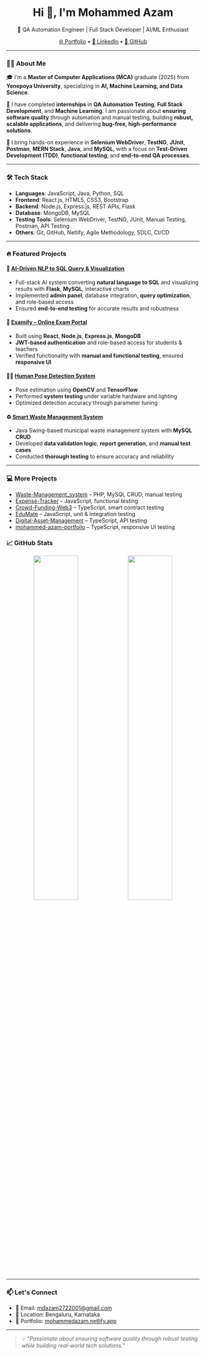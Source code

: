 <h1 align="center">Hi 👋, I'm Mohammed Azam</h1>
<p align="center">
  🚀 QA Automation Engineer | Full Stack Developer | AI/ML Enthusiast  
</p>
<p align="center">
  <a href="https://mohammedazam.netlify.app/" target="_blank">🌐 Portfolio</a> • 
  <a href="https://www.linkedin.com/in/mohammed-azam-6b1726232" target="_blank">🔗 LinkedIn</a> • 
  <a href="https://github.com/MohammedAzam-08" target="_blank">📁 GitHub</a>
</p>

---

### 👨‍💻 About Me

🎓 I’m a **Master of Computer Applications (MCA)** graduate (2025) from **Yenepoya University**, specializing in **AI, Machine Learning, and Data Science**.

💼 I have completed **internships** in **QA Automation Testing**, **Full Stack Development**, and **Machine Learning**. I am passionate about **ensuring software quality** through automation and manual testing, building **robust, scalable applications**, and delivering **bug-free, high-performance solutions**.  

🧪 I bring hands-on experience in **Selenium WebDriver**, **TestNG**, **JUnit**, **Postman**, **MERN Stack**, **Java**, and **MySQL**, with a focus on **Test-Driven Development (TDD)**, **functional testing**, and **end-to-end QA processes**.

---

### 🛠️ Tech Stack

- **Languages**: JavaScript, Java, Python, SQL  
- **Frontend**: React.js, HTML5, CSS3, Bootstrap  
- **Backend**: Node.js, Express.js, REST APIs, Flask  
- **Database**: MongoDB, MySQL  
- **Testing Tools**: Selenium WebDriver, TestNG, JUnit, Manual Testing, Postman, API Testing  
- **Others**: Git, GitHub, Netlify, Agile Methodology, SDLC, CI/CD

---

### 🔥 Featured Projects

#### 🤖 [AI-Driven NLP to SQL Query & Visualization](https://github.com/MohammedAzam-08/AI-Driven-NLP-to-SQL-Query-and-Visualization)
- Full-stack AI system converting **natural language to SQL** and visualizing results with **Flask**, **MySQL**, interactive charts
- Implemented **admin panel**, database integration, **query optimization**, and role-based access
- Ensured **end-to-end testing** for accurate results and robustness

#### 📝 [Examify – Online Exam Portal](https://github.com/MohammedAzam-08/Examify)
- Built using **React**, **Node.js**, **Express.js**, **MongoDB**
- **JWT-based authentication** and role-based access for students & teachers
- Verified functionality with **manual and functional testing**, ensured **responsive UI**

#### 🧍‍♂️ [Human Pose Detection System](https://github.com/MohammedAzam-08/Human-Pose-Estimation)
- Pose estimation using **OpenCV** and **TensorFlow**
- Performed **system testing** under variable hardware and lighting
- Optimized detection accuracy through parameter tuning

#### ♻️ [Smart Waste Management System](https://github.com/MohammedAzam-08/Smart-Waste-Management-System)
- Java Swing-based municipal waste management system with **MySQL CRUD**
- Developed **data validation logic**, **report generation**, and **manual test cases**
- Conducted **thorough testing** to ensure accuracy and reliability

---

### 💻 More Projects
- [Waste-Management_system](https://github.com/MohammedAzam-08/Waste-Management_system) – PHP, MySQL CRUD, manual testing  
- [Expense-Tracker](https://github.com/MohammedAzam-08/Expense-Tracker) – JavaScript, functional testing  
- [Crowd-Funding-Web3](https://github.com/MohammedAzam-08/Crowd-Funding-Web3) – TypeScript, smart contract testing  
- [EduMate](https://github.com/MohammedAzam-08/EduMate) – JavaScript, unit & integration testing  
- [Digital-Asset-Management](https://github.com/MohammedAzam-08/Digital-Asset-Management) – TypeScript, API testing  
- [mohammed-azam-portfolio](https://github.com/MohammedAzam-08/mohammed-azam-portfolio) – TypeScript, responsive UI testing  



### 📈 GitHub Stats

<p align="center">
  <img src="https://github-readme-stats.vercel.app/api?username=MohammedAzam-08&show_icons=true&theme=radical" width="48%" />
  <img src="https://github-readme-streak-stats.herokuapp.com/?user=MohammedAzam-08&theme=radical" width="48%" />
</p>

---

### 📫 Let's Connect

- 📧 Email: mdazam2722001@gmail.com  
- 📍 Location: Bengaluru, Karnataka  
- 🔗 Portfolio: [mohammedazam.netlify.app](https://mohammedazam.netlify.app)

---

> 💡 *“Passionate about ensuring software quality through robust testing while building real-world tech solutions.”*
